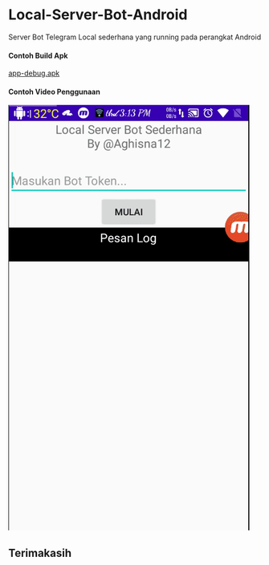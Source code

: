 # Local-Server-Bot-Android
Server Bot Telegram Local sederhana yang running pada perangkat Android

#### Contoh Build Apk
[app-debug.apk](https://github.com/Aghisna12/Local-Server-Bot-Android/raw/main/app-debug.apk)

#### Contoh Video Penggunaan
![](https://github.com/Aghisna12/Local-Server-Bot-Android/raw/main/penggunaan.gif)

## Terimakasih
